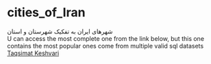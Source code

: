 # cities_of_Iran

شهرهای ایران به تفکیک شهرستان و استان<br />
U can access the most complete one from the link below, but this one contains the most popular ones come from multiple valid sql datasets <br />
[Taqsimat Keshvari](https://www.amar.org.ir/Portals/0/map/Taghsimat_Keshvari/Fehrest_Taghsimat_Keshvari_1401.xlsx?ver=7TIxe6m1Vm1hx4xtHaPwdw%3d%3d)

